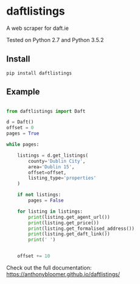 # daftlistings
A web scraper for daft.ie

Tested on Python 2.7 and Python 3.5.2

## Install

```
pip install daftlistings
```

## Example


```python

from daftlistings import Daft

d = Daft()
offset = 0
pages = True

while pages:

    listings = d.get_listings(
        county='Dublin City',
        area='Dublin 15',
        offset=offset,
        listing_type='properties'
    )

    if not listings:
        pages = False

    for listing in listings:
        print(listing.get_agent_url())
        print(listing.get_price())
        print(listing.get_formalised_address())
        print(listing.get_daft_link())
        print(' ')


    offset += 10
```

Check out the full documentation:  
https://anthonybloomer.github.io/daftlistings/
